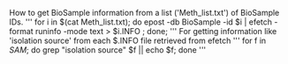 How to get BioSample information from a list ('Meth_list.txt') of BioSample IDs.
'''
for i in $(cat Meth_list.txt); do epost -db BioSample -id $i | efetch -format runinfo -mode text > $i.INFO ; done;
'''
For getting information like 'isolation source' from each $.INFO file retrieved from efetch
'''
for f in *SAM*; do grep "isolation source" $f || echo $f; done
'''
